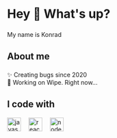 <h1 align="left">Hey 👋 What's up?</h1>

###

<p align="left">My name is Konrad</p>

###

<h2 align="left">About me</h2>

###

<p align="left">✨ Creating bugs since 2020<br>🚀 Working on Wipe. Right now...</p>

####

<h2 align="left">I code with</h2>

####

<div align="left">
  <img src="https://cdn.jsdelivr.net/gh/devicons/devicon/icons/javascript/javascript-original.svg" height="32" alt="javascript logo"  />
  <img width="10" />
  <img src="https://cdn.jsdelivr.net/gh/devicons/devicon/icons/react/react-original.svg" height="32" alt="react logo"  />
  <img width="10" />
  <img src="https://cdn.jsdelivr.net/gh/devicons/devicon/icons/nodejs/nodejs-original.svg" height="32" alt="nodejs logo"  />
</div>

###
